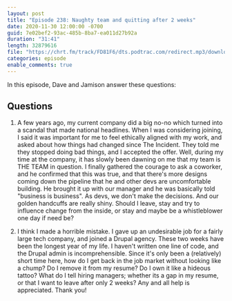 ```yaml
---
layout: post
title: "Episode 238: Naughty team and quitting after 2 weeks"
date: 2020-11-30 12:00:00 -0700
guid: 7e02bef2-93ac-485b-8ba7-ea011d27b92a
duration: "31:41"
length: 32879616
file: "https://chrt.fm/track/FD81F6/dts.podtrac.com/redirect.mp3/download.softskills.audio/sse-238.mp3"
categories: episode
enable_comments: true
---
```


In this episode, Dave and Jamison answer these questions:

## Questions

1. A few years ago, my current company did a big no-no which turned into a scandal that made national headlines. When I was considering joining, I said it was important for me to feel ethically aligned with my work, and asked about how things had changed since The Incident. They told me they stopped doing bad things, and I accepted the offer. Well, during my time at the company, it has slowly been dawning on me that my team is THE TEAM in question. I finally gathered the courage to ask a coworker, and he confirmed that this was true, and that there's more designs coming down the pipeline that he and other devs are uncomfortable building. He brought it up with our manager and he was basically told "business is business". As devs, we don't make the decisions. And our golden handcuffs are really shiny. Should I leave, stay and try to influence change from the inside, or stay and maybe be a whistleblower one day if need be?


2. I think I made a horrible mistake. I gave up an undesirable job for a fairly large tech company, and joined a Drupal agency. These two weeks have been the longest year of my life. I haven't written one line of code, and the Drupal admin is incomprehensible. Since it's only been a (relatively) short time here, how do I get back in the job market without looking like a chump? Do I remove it from my resume? Do I own it like a hideous tattoo? What do I tell hiring managers; whether its a gap in my resume, or that I want to leave after only 2 weeks? Any and all help is appreciated. Thank you!
